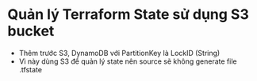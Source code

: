 # Quản lý Terraform State sử dụng S3 bucket

- Thêm trước S3, DynamoDB với PartitionKey là LockID (String)
- Vì này dùng S3 để quản lý state nên source sẽ không generate file .tfstate
